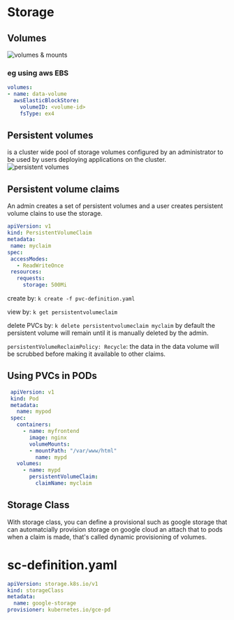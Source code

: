 # Storage
## Volumes
![volumes & mounts](https://i.imgur.com/4VcI9Dd.png)
### eg using aws EBS
``` yaml
volumes:
- name: data-volume
  awsElasticBlockStore:
    volumeID: <volume-id>
    fsType: ex4
```
## Persistent volumes
is a cluster wide pool of storage volumes configured by an administrator to be used by users deploying applications on the cluster.
![persistent volumes](https://i.imgur.com/UHcL5RJ.png) 

## Persistent volume claims
An admin creates a set of persistent volumes and a user creates persistent volume clains to use the storage.
``` yaml
apiVersion: v1
kind: PersistentVolumeClaim
metadata:
 name: myclaim
spec:
 accessModes:
   - ReadWriteOnce
 resources:
   requests:
     storage: 500Mi
```

create by: `k create -f pvc-definition.yaml`

view by: `k get persistentvolumeclaim`

delete PVCs by: `k delete persistentvolumeclaim myclaim`
by default the persistent volume will remain until it is manually deleted by the admin.

`persistentVolumeReclaimPolicy: Recycle`: the data in the data volume will be scrubbed before making it available to other claims.
## Using PVCs in PODs
``` yaml
 apiVersion: v1
 kind: Pod
 metadata:
   name: mypod
 spec:
   containers:
     - name: myfrontend
       image: nginx
       volumeMounts:
       - mountPath: "/var/www/html"
         name: mypd
   volumes:
     - name: mypd
       persistentVolumeClaim:
         claimName: myclaim
```
## Storage Class
With storage class, you can define a provisional such as google storage that can automatcially provision storage on google cloud an attach that to pods when a claim is made, that's called dynamic provisioning of volumes.
# sc-definition.yaml
``` yaml
apiVersion: storage.k8s.io/v1
kind: storageClass
metadata:
  name: google-storage
provisioner: kubernetes.io/gce-pd
```
